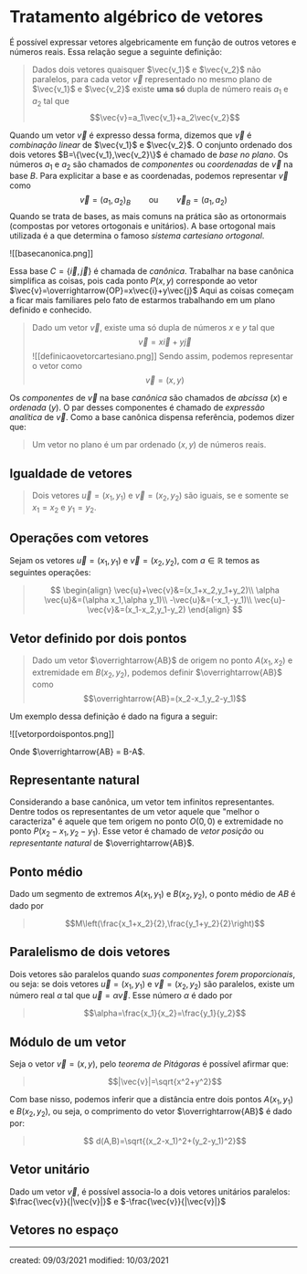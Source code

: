 # Tratamento algébrico de vetores
É possível expressar vetores algebricamente em função de outros vetores e números reais. Essa relação segue a seguinte definição:
> Dados dois vetores quaisquer $\vec{v_1}$ e $\vec{v_2}$ não paralelos, para cada vetor $\vec{v}$ representado no mesmo plano de $\vec{v_1}$ e $\vec{v_2}$ existe **uma só** dupla de número reais $a_1$ e $a_2$ tal que$$\vec{v}=a_1\vec{v_1}+a_2\vec{v_2}$$

Quando um vetor $\vec{v}$ é expresso dessa forma, dizemos que $\vec{v}$ é *combinação linear* de $\vec{v_1}$ e $\vec{v_2}$.
O conjunto ordenado dos dois vetores $B=\{\vec{v_1},\vec{v_2}\}$ é chamado de *base no plano*. Os números $a_1$ e $a_2$ são chamados de *componentes* ou *coordenadas* de $\vec{v}$ na base $B$.
Para explicitar a base e as coordenadas, podemos representar $\vec{v}$ como
 $$\vec{v}={(a_1,a_2)}_B \qquad\text{ou}\qquad \vec{v}_B=(a_1,a_2)$$
 Quando se trata de bases, as mais comuns na prática são as ortonormais (compostas por vetores ortogonais e unitários). A base ortogonal mais utilizada é a que determina o famoso *sistema cartesiano ortogonal*. 
 
 ![[basecanonica.png]]
 
Essa base $C=\{\vec{i},\vec{j}\}$ é chamada de *canônica*. Trabalhar na base canônica simplifica as coisas, pois cada ponto $P(x,y)$ corresponde ao vetor $\vec{v}=\overrightarrow{OP}=x\vec{i}+y\vec{j}$
Aqui as coisas começam a ficar mais familiares pelo fato de estarmos trabalhando em um plano definido e conhecido.
> Dado um vetor $\vec{v}$, existe uma só dupla de números $x$ e $y$ tal que$$\vec{v}=x\vec{i}+y\vec{j}$$
![[definicaovetorcartesiano.png]]
Sendo assim, podemos representar o vetor como $$\vec{v}=(x,y)$$

Os *componentes* de $\vec{v}$ na base *canônica* são chamados de *abcissa* ($x$) e *ordenada* ($y$). O par desses componentes é chamado de *expressão analítica* de $\vec{v}$. Como a base canônica dispensa referência, podemos dizer que:
> Um vetor no plano é um par ordenado $(x,y)$ de números reais.

## Igualdade de vetores
> Dois vetores $\vec{u}=(x_1,y_1)$ e $\vec{v}=(x_2,y_2)$ são iguais, se e somente se $x_1=x_2$ e $y_1=y_2$.

## Operações com vetores
Sejam os vetores $\vec{u}=(x_1,y_1)$ e $\vec{v}=(x_2,y_2)$, com $a\in\mathbb{R}$ temos as seguintes operações:
>$$
\begin{align}
  \vec{u}+\vec{v}&=(x_1+x_2,y_1+y_2)\\
   \alpha \vec{u}&=(\alpha x_1,\alpha y_1)\\
   -\vec{u}&=(-x_1,-y_1)\\
   \vec{u}-\vec{v}&=(x_1-x_2,y_1-y_2)
\end{align}
>$$

## Vetor definido por dois pontos
> Dado um vetor $\overrightarrow{AB}$ de origem no ponto $A(x_1,x_2)$ e extremidade em $B(x_2,y_2)$, podemos definir $\overrightarrow{AB}$ como$$\overrightarrow{AB}=(x_2-x_1,y_2-y_1)$$

Um exemplo dessa definição é dado na figura a seguir:

![[vetorpordoispontos.png]]

Onde $\overrightarrow{AB} = B-A$.

## Representante natural
Considerando a base canônica, um vetor tem infinitos representantes. Dentre todos os representantes de um vetor aquele que "melhor o caracteriza" é aquele que tem origem no ponto $O(0,0)$ e extremidade no ponto $P(x_2-x_1,y_2-y_1)$. Esse vetor é chamado de *vetor posição* ou *representante natural* de $\overrightarrow{AB}$.

## Ponto médio
Dado um segmento de extremos $A(x_1,y_1)$ e $B(x_2,y_2)$, o ponto médio de $AB$ é dado por
>$$M\left(\frac{x_1+x_2}{2},\frac{y_1+y_2}{2}\right)$$

## Paralelismo de dois vetores
Dois vetores são paralelos quando *suas componentes forem proporcionais*, ou seja: se dois vetores $\vec{u}=(x_1,y_1)$ e $\vec{v}=(x_2,y_2)$ são paralelos, existe um número real $\alpha$ tal que $\vec{u}=\alpha \vec{v}$. Esse número $\alpha$ é dado por
>$$\alpha=\frac{x_1}{x_2}=\frac{y_1}{y_2}$$

## Módulo de um vetor
Seja o vetor $\vec{v}=(x,y)$, pelo *teorema de Pitágoras* é possível afirmar que:
>$$|\vec{v}|=\sqrt{x^2+y^2}$$

Com base nisso, podemos inferir que a distância entre dois pontos $A(x_1,y_1)$ e $B(x_2,y_2)$, ou seja, o comprimento do vetor $\overrightarrow{AB}$ é dado por:
>$$ d(A,B)=\sqrt{(x_2-x_1)^2+(y_2-y_1)^2}$$

## Vetor unitário
Dado um vetor $\vec{v}$, é possível associa-lo a dois vetores unitários paralelos: $\frac{\vec{v}}{|\vec{v}|}$ e $-\frac{\vec{v}}{|\vec{v}|}$

## Vetores no espaço

---

created: 09/03/2021
modified: 10/03/2021

